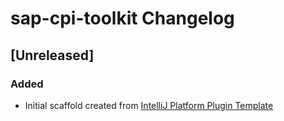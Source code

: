 <!-- Keep a Changelog guide -> https://keepachangelog.com -->

# sap-cpi-toolkit Changelog

## [Unreleased]
### Added
- Initial scaffold created from [IntelliJ Platform Plugin Template](https://github.com/JetBrains/intellij-platform-plugin-template)
